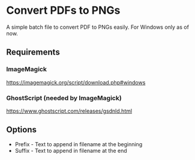 # Convert PDFs to PNGs

A simple batch file to convert PDF to PNGs easily. For Windows only as of now.

## Requirements

### ImageMagick
https://imagemagick.org/script/download.php#windows

### GhostScript (needed by ImageMagick)
https://www.ghostscript.com/releases/gsdnld.html

## Options
- Prefix - Text to append in filename at the beginning
- Suffix - Text to append in filename at the end